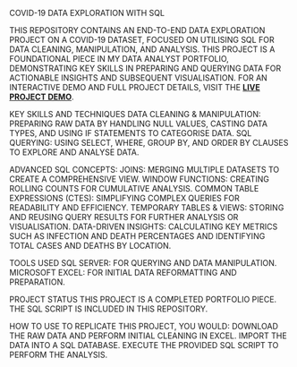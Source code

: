 COVID-19 DATA EXPLORATION WITH SQL

THIS REPOSITORY CONTAINS AN END-TO-END DATA EXPLORATION PROJECT ON A COVID-19 DATASET, FOCUSED ON UTILISING SQL FOR DATA CLEANING, MANIPULATION, AND ANALYSIS. THIS PROJECT IS A FOUNDATIONAL PIECE IN MY DATA ANALYST PORTFOLIO, DEMONSTRATING KEY SKILLS IN PREPARING AND QUERYING DATA FOR ACTIONABLE INSIGHTS AND SUBSEQUENT VISUALISATION. FOR AN INTERACTIVE DEMO AND FULL PROJECT DETAILS, VISIT THE [**LIVE PROJECT DEMO**](index.html).


KEY SKILLS AND TECHNIQUES
DATA CLEANING & MANIPULATION: PREPARING RAW DATA BY HANDLING NULL VALUES, CASTING DATA TYPES, AND USING IF STATEMENTS TO CATEGORISE DATA.
SQL QUERYING: USING SELECT, WHERE, GROUP BY, AND ORDER BY CLAUSES TO EXPLORE AND ANALYSE DATA.

ADVANCED SQL CONCEPTS:
JOINS: MERGING MULTIPLE DATASETS TO CREATE A COMPREHENSIVE VIEW.
WINDOW FUNCTIONS: CREATING ROLLING COUNTS FOR CUMULATIVE ANALYSIS.
COMMON TABLE EXPRESSIONS (CTES): SIMPLIFYING COMPLEX QUERIES FOR READABILITY AND EFFICIENCY.
TEMPORARY TABLES & VIEWS: STORING AND REUSING QUERY RESULTS FOR FURTHER ANALYSIS OR VISUALISATION.
DATA-DRIVEN INSIGHTS: CALCULATING KEY METRICS SUCH AS INFECTION AND DEATH PERCENTAGES AND IDENTIFYING TOTAL CASES AND DEATHS BY LOCATION.

TOOLS USED
SQL SERVER: FOR QUERYING AND DATA MANIPULATION.
MICROSOFT EXCEL: FOR INITIAL DATA REFORMATTING AND PREPARATION.

PROJECT STATUS
THIS PROJECT IS A COMPLETED PORTFOLIO PIECE. THE SQL SCRIPT IS INCLUDED IN THIS REPOSITORY.

HOW TO USE
TO REPLICATE THIS PROJECT, YOU WOULD:
DOWNLOAD THE RAW DATA AND PERFORM INITIAL CLEANING IN EXCEL.
IMPORT THE DATA INTO A SQL DATABASE.
EXECUTE THE PROVIDED SQL SCRIPT TO PERFORM THE ANALYSIS.
